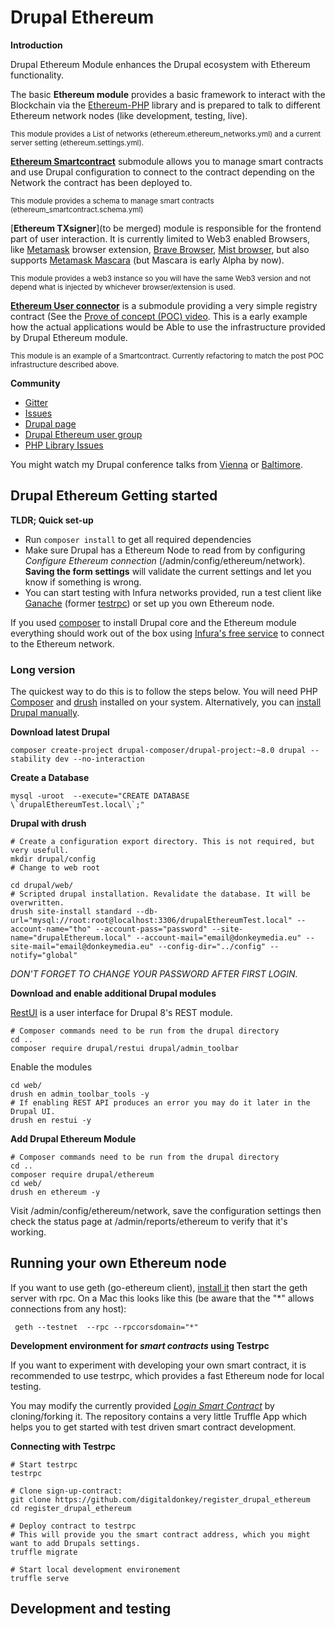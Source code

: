 Drupal Ethereum
===============
 

**Introduction**

Drupal Ethereum Module enhances the Drupal ecosystem with Ethereum functionality. 

The basic **Ethereum module** provides a basic framework to interact with the Blockchain via the [Ethereum-PHP](https://github.com/digitaldonkey/ethereum-php) library and is prepared to talk to different Ethereum network nodes (like development, testing, live).

<small>This module provides a List of networks (ethereum.ethereum_networks.yml) and a current server setting (ethereum.settings.yml).</small>

[**Ethereum Smartcontract**](https://github.com/digitaldonkey/ethereum/tree/8.x-1.x/ethereum_smartcontract) submodule allows you to manage smart contracts and use Drupal configuration to connect to the contract depending on the Network the contract has been deployed to. 

<small>This module provides a schema to manage smart contracts (ethereum_smartcontract.schema.yml)</small>

[**Ethereum TXsigner**](to be merged) module is responsible for the frontend part of user interaction. It is currently limited to Web3 enabled Browsers, like [Metamask](https://metamask.io/) browser extension, [Brave Browser](https://brave.com/), [Mist browser](https://github.com/ethereum/mist/releases), but also supports [Metamask Mascara](https://github.com/MetaMask/mascara) (but Mascara is early Alpha by now). 

<small>This module provides a web3 instance so you will have the same Web3 version and not depend what is injected by whichever browser/extension is used.</small>

[**Ethereum User connector**](https://github.com/digitaldonkey/ethereum/blob/8.x-1.x/ethereum_user_connector/Readme.md) is a submodule providing a very simple registry contract (See the [Prove of concept (POC) video](https://www.youtube.com/watch?v=Y5Sa7QtpXSE). This is a early example how the actual applications would be Able to use the infrastructure provided by Drupal Ethereum module.

<small>This module is an example of a Smartcontract. Currently refactoring to match the post POC infrastructure described above.</small>

**Community**

* [Gitter](https://gitter.im/drupal_ethereum)
* [Issues](https://github.com/digitaldonkey/ethereum/issues)
* [Drupal page](https://www.drupal.org/project/ethereum)
* [Drupal Ethereum user group](https://groups.drupal.org/ethereum)
* [PHP Library Issues](https://github.com/digitaldonkey/ethereum-php/issues)

You might watch my Drupal conference talks from [Vienna](https://events.drupal.org/vienna2017/sessions/drupal-and-ethereum-blockchain) or [Baltimore](https://events.drupal.org/baltimore2017/sessions/drupal-and-ethereum-blockchain).
 
## Drupal Ethereum Getting started

**TLDR; Quick set-up**

* Run `composer install` to get all required dependencies
* Make sure Drupal has a Ethereum Node to read from by configuring *Configure Ethereum connection* (/admin/config/ethereum/network). **Saving the form settings** will validate the current settings and let you know if something is wrong. 
* You can start testing with Infura networks provided, run a test client like [Ganache](http://truffleframework.com/ganache) (former [testrpc](http://truffleframework.com/ganache/)) or set up you own Ethereum node.

If you used [composer](https://www.lullabot.com/articles/goodbye-drush-make-hello-composer) to install Drupal core and the Ethereum module everything should work out of the box using <a href="infura.io">Infura's free service</a> to connect to the Ethereum network. 
 
### Long version

The quickest way to do this is to follow the steps below. You will need PHP [Composer](https://getcomposer.org/) and [drush](http://www.drush.org/en/master/) installed on your system. Alternatively, you can <a href="https://www.drupal.org/docs/8/install">install Drupal manually</a>. 

**Download latest Drupal**

```
composer create-project drupal-composer/drupal-project:~8.0 drupal --stability dev --no-interaction
```

**Create a Database**

```
mysql -uroot  --execute="CREATE DATABASE \`drupalEthereumTest.local\`;"
```

**Drupal with drush**

```
# Create a configuration export directory. This is not required, but very usefull.
mkdir drupal/config
# Change to web root 

cd drupal/web/
# Scripted drupal installation. Revalidate the database. It will be overwritten.
drush site-install standard --db-url="mysql://root:root@localhost:3306/drupalEthereumTest.local" --account-name="tho" --account-pass="password" --site-name="drupalEthereum.local" --account-mail="email@donkeymedia.eu" --site-mail="email@donkeymedia.eu" --config-dir="../config" --notify="global"
```

_DON'T FORGET TO CHANGE YOUR PASSWORD AFTER FIRST LOGIN._

**Download and enable additional Drupal modules**

[RestUI](https://www.drupal.org/project/restui) is a user interface for Drupal 8's REST module.

```
# Composer commands need to be run from the drupal directory
cd ..
composer require drupal/restui drupal/admin_toolbar
``` 
Enable the modules

```
cd web/
drush en admin_toolbar_tools -y
# If enabling REST API produces an error you may do it later in the Drupal UI.
drush en restui -y
```

**Add Drupal Ethereum Module**

```
# Composer commands need to be run from the drupal directory
cd ..
composer require drupal/ethereum
cd web/
drush en ethereum -y
```

Visit /admin/config/ethereum/network, save the configuration settings then check the status page at /admin/reports/ethereum to verify that it's working.


## Running your own Ethereum node

If you want to use geth (go-ethereum client), <a href="https://github.com/ethereum/go-ethereum/wiki/Building-Ethereum">install it</a> then start the geth server with rpc.
On a Mac this looks like this (be aware that the "*" allows connections from any host):

``` 
 geth --testnet  --rpc --rpccorsdomain="*"
``` 


**Development environment for *smart contracts* using Testrpc**

If you want to experiment with developing your own smart contract, it is recommended to use testrpc, which provides a fast Ethereum node for local testing. 

You may modify the currently provided *<a href="https://github.com/digitaldonkey/register_drupal_ethereum">Login Smart Contract</a>* by cloning/forking it. The repository contains a very little Truffle App which helps you to get started with test driven smart contract development. 

**Connecting with Testrpc**

``` 
# Start testrpc
testrpc

# Clone sign-up-contract:
git clone https://github.com/digitaldonkey/register_drupal_ethereum
cd register_drupal_ethereum

# Deploy contract to testrpc
# This will provide you the smart contract address, which you might want to add Drupals settings. 
truffle migrate

# Start local development environement
truffle serve
```  

## Development and testing
